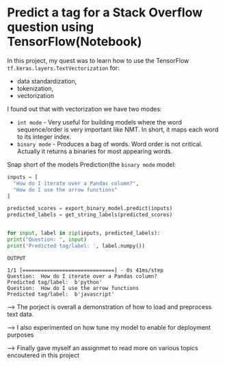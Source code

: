 # Predict a tag for a Stack Overflow question using TensorFlow(Notebook)

In this project, my quest was to learn how to use the TensorFlow  `tf.keras.layers.TextVectorization` for:
  * data standardization,
  * tokenization, 
  * vectorization

I found out that with vectorization we have two modes:
  * `int mode` - Very useful for building models where the word sequence/order is very important like NMT. In short, it maps each          word to its integer index.
  * `binary mode` - Produces a bag of words. Word order is not critical. Actually it returns a binaries for most appearing words.

Snap short of the models Prediction(the `binary mode` model:
  
  ```python
  inputs = [
    "How do I iterate over a Pandas column?",
    "How do I use the arrow functions"
]

predicted_scores = export_binary_model.predict(inputs)
predicted_labels = get_string_labels(predicted_scores)


for input, label in zip(inputs, predicted_labels):
  print("Question: ", input)
  print('Predicted tag/label: ', label.numpy())
  
  ```
  ```
OUTPUT

1/1 [==============================] - 0s 41ms/step
Question:  How do I iterate over a Pandas column?
Predicted tag/label:  b'python'
Question:  How do I use the arrow functions
Predicted tag/label:  b'javascript'
  ```
  
  

--> The porject is overall a demonstration of how to load and preprocess text data.

--> I also experimented on how tune my model to enable for deployment purposes

--> Finally gave myself an assignmet to read more on various topics encoutered in this project
